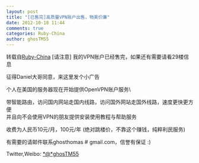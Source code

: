 ```yaml
---
layout: post
title: "[已售完]高质量VPN账户出售，物美价廉"
date: 2012-10-18 11:44
comments: true
categories: Ruby-China
author: ghosTM55
---
```

转载自[Ruby-China](http://ruby-china.org/topics/4781)
[请注意] 我的VPN账户已经售完，如果还有需要请看29楼信息

征得Daniel大哥同意，来这里发个小广告

个人在美国的服务器现在开始提供OpenVPN账户服务\

带智能路由，访问国内网站走国内线路，访问国外网站走国外线路，速度更快更方便\
 并且向不会使用VPN的朋友提供安装使用教程与帮助服务

收费为人民币10元/月，100元/年 (绝对跳楼价，不靠这个赚钱，纯粹利民服务)

有需要的请邮件联系ghosthomas \# gmail.com，信誉有保证 :)

Twitter,Weibo: [*@*ghosTM55](/ghosTM55 "@ghosTM55")
